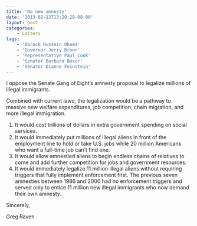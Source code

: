```yaml
---
title: 'No new amnesty'
date: '2013-02-12T13:20:28-08:00'
layout: post
categories:
    - Letters
tags:
    - 'Barack Hussein Obama'
    - 'Governor Jerry Brown'
    - 'Representative Paul Cook'
    - 'Senator Barbara Boxer'
    - 'Senator Dianne Feinstein'
---
```


I oppose the Senate Gang of Eight’s amnesty proposal to legalize millions of illegal immigrants.  
  
Combined with current laws, the legalization would be a pathway to massive new welfare expenditures, job competition, chain migration, and more illegal immigration.

1. It would cost trillions of dollars in extra government spending on social services.
2. It would immediately put millions of illegal aliens in front of the employment line to hold or take U.S. jobs while 20 million Americans who want a full-time job can’t find one.
3. It would allow amnestied aliens to begin endless chains of relatives to come and add further competition for jobs and government resources.
4. It would immediately legalize 11 million illegal aliens without requiring triggers that fully implement enforcement first. The previous seven amnesties between 1986 and 2000 had no enforcement triggers and served only to entice 11 million new illegal immigrants who now demand their own amnesty.

Sincerely,

Greg Raven